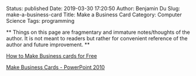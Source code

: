 Status: published
Date: 2019-03-30 17:20:50
Author: Benjamin Du
Slug: make-a-business-card
Title: Make a Business Card
Category: Computer Science
Tags: programming

**
Things on this page are fragmentary and immature notes/thoughts of the author.
It is not meant to readers but rather for convenient reference of the author and future improvement.
**


[How to Make Business cards for Free](https://www.youtube.com/watch?v=DxzVnK4NuJ0)

[Make Business Cards - PowerPoint 2010](https://www.youtube.com/watch?v=WT0L9UrFKTY)


